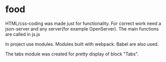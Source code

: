 # food

HTML/css-coding was made just for functionality.
For correct work need a json-server and any server(for example OpenServer).
The main functions are called in js.js

In project use modules. Modules built with webpack. Babel are also used.

The tabs module was created for pretty display of block "Tabs".


